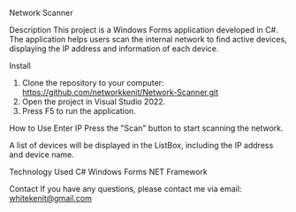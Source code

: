 Network Scanner

Description
This project is a Windows Forms application developed in C#. The application helps users scan the internal network to find active devices, displaying the IP address and information of each device.

Install
1. Clone the repository to your computer:
https://github.com/networkkenit/Network-Scanner.git
2. Open the project in Visual Studio 2022.
3. Press F5 to run the application.

How to Use
Enter IP
Press the "Scan" button to start scanning the network.

A list of devices will be displayed in the ListBox, including the IP address and device name.

Technology Used
C#
Windows Forms
NET Framework

Contact
If you have any questions, please contact me via email: whitekenit@gmail.com
